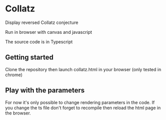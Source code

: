 # Collatz
Display reversed Collatz conjecture

Run in browser with canvas and javascript

The source code is in Typescript

## Getting started
Clone the repository then launch collatz.html in your browser (only tested in chrome)

## Play with the parameters
For now it's only possible to change rendering parameters in the code.
If you change the ts file don't forget to recompile then reload the html page in the browser.
